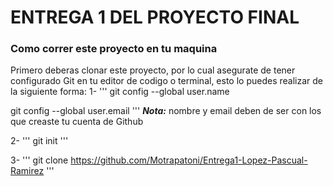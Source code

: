 # ENTREGA 1 DEL PROYECTO FINAL

### Como correr este proyecto en tu maquina

Primero deberas clonar este proyecto, por lo cual asegurate de tener configurado Git en tu editor de codigo o terminal, esto lo puedes realizar de la siguiente forma:
1-
'''
git config --global user.name <nombre>

git config --global user.email <email>
'''
***Nota:*** nombre y email deben de ser con los que creaste tu cuenta de Github

2-
'''
git init
'''

3-
'''
git clone https://github.com/Motrapatoni/Entrega1-Lopez-Pascual-Ramirez
'''
